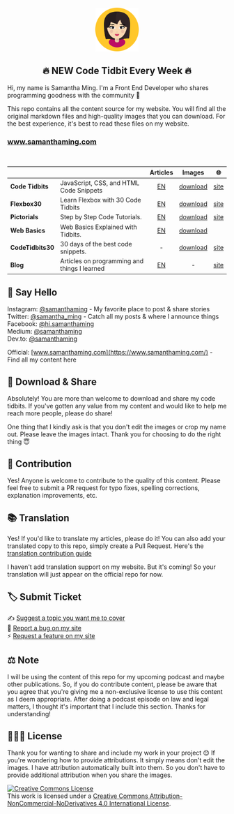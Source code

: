 <p align="center">
  <a href="https://vuepress.vuejs.org/" target="_blank">
    <img width="100" src="logo.png" alt="logo">
  </a>
</p>

<h2 align="center">🔥 NEW Code Tidbit Every Week 🔥</h2>

Hi, my name is Samantha Ming. I'm a Front End Developer who shares programming goodness with the community 💛

This repo contains all the content source for my website. You will find all the original markdown files and high-quality images that you can download. For the best experience, it's best to read these files on my website.

<h3>
  <a href="https://www.samanthaming.com/" target="_blank">
    www.samanthaming.com
  </a>
</h3>

<br>

|                   |                                              |                                        Articles                                        |                                             Images                                              |                         🌐                          |
| ----------------- | -------------------------------------------- | :------------------------------------------------------------------------------------: | :---------------------------------------------------------------------------------------------: | :-------------------------------------------------: |
| **Code Tidbits**  | JavaScript, CSS, and HTML Code Snippets      |  [EN](https://github.com/samanthaming/samanthaming.com/tree/master/articles/tidbits)   |     [download](https://github.com/samanthaming/samanthaming.com/tree/master/images/tidbits)     |    [site](https://www.samanthaming.com/tidbits/)    |
| **Flexbox30**     | Learn Flexbox with 30 Code Tidbits           | [EN](https://github.com/samanthaming/samanthaming.com/tree/master/articles/flexbox30)  |    [download](https://github.com/samanthaming/samanthaming.com/tree/master/images/flexbox30)    |   [site](https://www.samanthaming.com/flexbox30/)   |
| **Pictorials**    | Step by Step Code Tutorials.                 | [EN](https://github.com/samanthaming/samanthaming.com/tree/master/articles/pictorials) |   [download](https://github.com/samanthaming/samanthaming.com/tree/master/images/pictorials)    |  [site](https://www.samanthaming.com/pictorials/)   |
| **Web Basics**    | Web Basics Explained with Tidbits.           |   [EN](https://github.com/samanthaming/samanthaming.com/tree/master/articles/basics)   |     [download](https://github.com/samanthaming/samanthaming.com/tree/master/images/basics)      |                                                     | [site](https://www.samanthaming.com/basics/) |
| **CodeTidbits30** | 30 days of the best code snippets.           |                                           -                                            | [download](https://github.com/samanthaming/samanthaming.com/tree/master/articles/codetidbits30) | [site](https://www.samanthaming.com/codetidbits30/) |
| **Blog**          | Articles on programming and things I learned |    [EN](https://github.com/samanthaming/samanthaming.com/tree/master/articles/blog)    |                                                -                                                |     [site](https://www.samanthaming.com/blog/)      |

## 👋 Say Hello

Instagram: [@samanthaming](https://www.instagram.com/SamanthaMing/) - My favorite place to post & share stories<br>
Twitter: [@samantha_ming](https://twitter.com/samantha_ming) - Catch all my posts & where I announce things<br>
Facebook: [@hi.samanthaming](https://www.facebook.com/hi.samanthaming/)<br>
Medium: [@samanthaming](https://medium.com/@samanthaming)<br>
Dev.to: [@samanthaming](https://dev.to/samanthaming)<br>

Official: [www.samanthaming.com](https://www.samanthaming.com/) - Find all my content here

## 💖 Download & Share

Absolutely! You are more than welcome to download and share my code tidbits. If you've gotten any value from my content and would like to help me reach more people, please do share!

One thing that I kindly ask is that you don't edit the images or crop my name out. Please leave the images intact. Thank you for choosing to do the right thing 😇

## 🌟 Contribution

Yes! Anyone is welcome to contribute to the quality of this content. Please feel free to submit a PR request for typo fixes, spelling corrections, explanation improvements, etc.

## 📚 Translation

Yes! If you'd like to translate my articles, please do it! You can also add your translated copy to this repo, simply create a Pull Request. Here's the [translation contribution guide](translation_contribution_guide.md)

I haven't add translation support on my website. But it's coming! So your translation will just appear on the official repo for now.

## 🏷 Submit Ticket

✍️ [Suggest a topic you want me to cover](https://github.com/samanthaming/samanthaming.com/issues/new?assignees=samanthaming&labels=&template=topic-suggestion.md&title=%5BTopic+Suggestion%5D)<br>
🐞 [Report a bug on my site]()<br>
⚡️ [Request a feature on my site]()<br>

## ⚖ Note

I will be using the content of this repo for my upcoming podcast and maybe other publications. So, if you do contribute content, please be aware that you agree that you're giving me a non-exclusive license to use this content as I deem appropriate. After doing a podcast episode on law and legal matters, I thought it's important that I include this section. Thanks for understanding!

## 👩🏻‍⚖️ License

Thank you for wanting to share and include my work in your project 😊 If you're wondering how to provide attributions. It simply means don't edit the images. I have attribution automatically built into them. So you don't have to provide additional attribution when you share the images.

<a rel="license" href="http://creativecommons.org/licenses/by-nc-nd/4.0/"><img alt="Creative Commons License" style="border-width:0" src="https://i.creativecommons.org/l/by-nc-nd/4.0/80x15.png" /></a><br />This work is licensed under a <a rel="license" href="http://creativecommons.org/licenses/by-nc-nd/4.0/">Creative Commons Attribution-NonCommercial-NoDerivatives 4.0 International License</a>.

